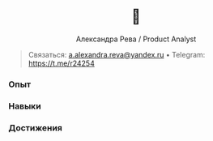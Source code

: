 <h1 align="center">👋</h1>

<p align="center">
Александра Рева / Product Analyst
</p>

> Связаться: a.alexandra.reva@yandex.ru • Telegram: https://t.me/r24254

### Опыт

### Навыки
<!-- пример с бейджами -->

### Достижения
